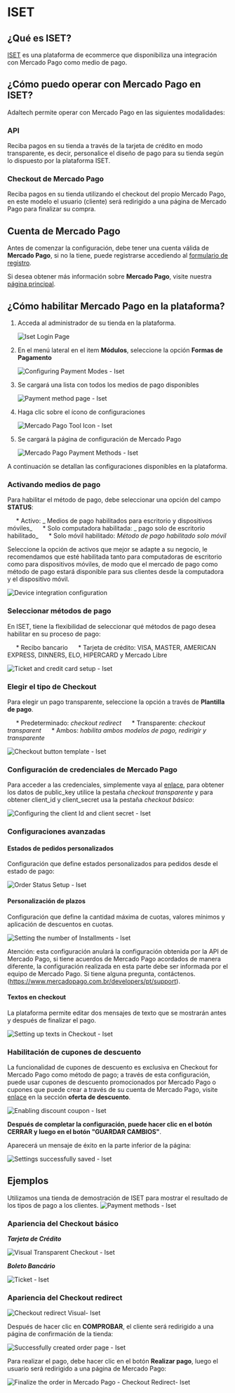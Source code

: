 # ISET

## ¿Qué es ISET?

[ISET](https://www.iset.com.br/) es una plataforma de ecommerce que disponibiliza una integración con Mercado Pago como medio de pago.

## ¿Cómo puedo operar con Mercado Pago en ISET?

Adaltech permite operar con Mercado Pago en las siguientes modalidades:

### API

Reciba pagos en su tienda a través de la tarjeta de crédito en modo transparente, es decir, personalice el diseño de pago para su tienda según lo dispuesto por la plataforma ISET.

### Checkout de Mercado Pago

Reciba pagos en su tienda utilizando el checkout del propio Mercado Pago, en este modelo el usuario (cliente) será redirigido a una página de Mercado Pago para finalizar su compra.

## Cuenta de Mercado Pago

Antes de comenzar la configuración, debe tener una cuenta válida de **Mercado Pago**, si no la tiene, puede registrarse accediendo al [formulario de registro](https://www.mercadopago.com.ar/registration-mp?mode=mp).

Si desea obtener más información sobre **Mercado Pago**, visite nuestra [página principal](https://www.mercadopago.com.ar/).

## ¿Cómo habilitar Mercado Pago en la plataforma?

1. Acceda al administrador de su tienda en la plataforma.

    ![Iset Login Page](/images/iset-img1.png)

2. En el menú lateral en el item **Módulos**, seleccione la opción **Formas de Pagamento**

    ![Configuring Payment Modes - Iset](/images/iset-img2.png)

3. Se cargará una lista con todos los medios de pago disponibles

    ![Payment method page - Iset](/images/iset-img3.png)

4. Haga clic sobre el ícono de configuraciones

    ![Mercado Pago Tool Icon - Iset](/images/iset-img13.png)

5. Se cargará la página de configuración de Mercado Pago

    ![Mercado Pago Payment Methods - Iset](/images/iset-img4.png)

A continuación se detallan las configuraciones disponibles en la plataforma.

### Activando medios de pago

Para habilitar el método de pago, debe seleccionar una opción del campo **STATUS**:

     * Activo: _ Medios de pago habilitados para escritorio y dispositivos móviles_
     * Solo computadora habilitada: _ pago solo de escritorio habilitado_
     * Solo móvil habilitado: _Método de pago habilitado solo móvil_

Seleccione la opción de activos que mejor se adapte a su negocio, le recomendamos que esté habilitada tanto para computadoras de escritorio como para dispositivos móviles, de modo que el mercado de pago como método de pago estará disponible para sus clientes desde la computadora y el dispositivo móvil.

![Device integration configuration](/images/iset-img5.png)

### Seleccionar métodos de pago

En ISET, tiene la flexibilidad de seleccionar qué métodos de pago desea habilitar en su proceso de pago:

     * Recibo bancario
     * Tarjeta de crédito: VISA, MASTER, AMERICAN EXPRESS, DINNERS, ELO, HIPERCARD y Mercado Libre

![Ticket and credit card setup - Iset](/images/iset-img6.png)

### Elegir el tipo de Checkout

Para elegir un pago transparente, seleccione la opción a través de **Plantilla de pago**.

     * Predeterminado: _checkout redirect_
     * Transparente: _checkout transparent_
     * Ambos: _habilita ambos modelos de pago, redirigir y transparente_

![Checkout button template - Iset](/images/iset-img7.png)

### Configuración de credenciales de Mercado Pago

Para acceder a las credenciales, simplemente vaya al [enlace]([FAKER][CREDENTIALS][URL]), para obtener los datos de public_key utilice la pestaña *checkout transparente* y para obtener client_id y client_secret usa la pestaña *checkout básico*:

![Configuring the client Id and client secret - Iset](/images/iset-img14.png)

### Configuraciones avanzadas

#### Estados de pedidos personalizados

Configuración que define estados personalizados para pedidos desde el estado de pago:

![Order Status Setup - Iset](/images/iset-img8.png)

#### Personalización de plazos

Configuración que define la cantidad máxima de cuotas, valores mínimos y aplicación de descuentos en cuotas.

![Setting the number of Installments - Iset](/images/iset-img10.png)

Atención: esta configuración anulará la configuración obtenida por la API de Mercado Pago, si tiene acuerdos de Mercado Pago acordados de manera diferente, la configuración realizada en esta parte debe ser informada por el equipo de Mercado Pago. Si tiene alguna pregunta, contáctenos.(https://www.mercadopago.com.br/developers/pt/support).

#### Textos en checkout

La plataforma permite editar dos mensajes de texto que se mostrarán antes y después de finalizar el pago.

![Setting up texts in Checkout - Iset](/images/iset-img11.png)

### Habilitación de cupones de descuento

La funcionalidad de cupones de descuento es exclusiva en Checkout for Mercado Pago como método de pago; a través de esta configuración, puede usar cupones de descuento promocionados por Mercado Pago o cupones que puede crear a través de su cuenta de Mercado Pago, visite [enlace](https://www.mercadopago.com.br/settings/my-business) en la sección **oferta de descuento**.

![Enabling discount coupon - Iset](/images/iset-img9.png)

**Después de completar la configuración, puede hacer clic en el botón CERRAR y luego en el botón "GUARDAR CAMBIOS"**.

Aparecerá un mensaje de éxito en la parte inferior de la página:
 

![Settings successfully saved - Iset](/images/iset-img15.png)

## Ejemplos

Utilizamos una tienda de demostración de ISET para mostrar el resultado de los tipos de pago a los clientes.
![Payment methods - Iset](/images/iset-checkout.png)

### Apariencia del Checkout básico

**_Tarjeta de Crédito_**

![Visual Transparent Checkout - Iset](/images/iset-checkout-cartao.png)

**_Boleto Bancário_**

![Ticket - Iset](/images/iset-checkout-boleto.png)

### Apariencia del Checkout redirect

![Checkout redirect Visual- Iset](/images/iset-checkout-redirect.png)

Después de hacer clic en **COMPROBAR**, el cliente será redirigido a una página de confirmación de la tienda:

![Successfully created order page - Iset](/images/iset-checkout-redirect2.png)

Para realizar el pago, debe hacer clic en el botón **Realizar pago**, luego el usuario será redirigido a una página de Mercado Pago:

![Finalize the order in Mercado Pago - Checkout Redirect- Iset](/images/iset_gif01.png)
